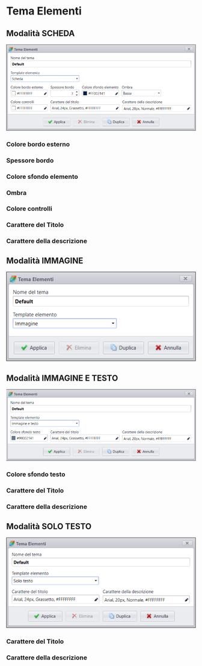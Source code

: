 # Tema Elementi

## Modalità SCHEDA
![](/img/theme_element_1.png)

### Colore bordo esterno

### Spessore bordo

### Colore sfondo elemento

### Ombra

### Colore controlli

### Carattere del Titolo

### Carattere della descrizione


## Modalità IMMAGINE
![](/img/theme_element_2.png)

## Modalità IMMAGINE E TESTO
![](/img/theme_element_3.png)

### Colore sfondo testo

### Carattere del Titolo

### Carattere della descrizione

## Modalità SOLO TESTO
![](/img/theme_element_4.png)

### Carattere del Titolo

### Carattere della descrizione

